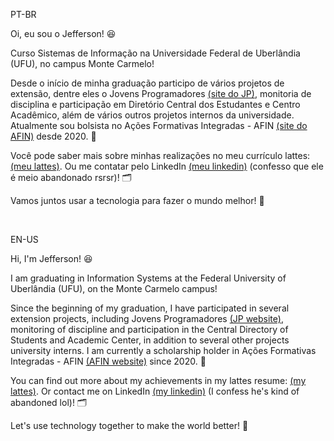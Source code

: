 PT-BR

Oi, eu sou o Jefferson! 😆

Curso Sistemas de Informação na Universidade Federal de Uberlândia (UFU), no campus Monte Carmelo!

Desde o início de minha graduação participo de vários projetos de extensão, dentre eles o Jovens Programadores [(site do JP)](http://www.jovensprogramadores.com/), monitoria de disciplina e participação em Diretório Central dos Estudantes e Centro Acadêmico, além de vários outros projetos internos da universidade. Atualmente sou bolsista no Ações Formativas Integradas - AFIN [(site do AFIN)](http://afinmc.github.io/) desde 2020. 💼

Você pode saber mais sobre minhas realizações no meu currículo lattes: [(meu lattes)](http://lattes.cnpq.br/1235452524648922). Ou me contatar pelo LinkedIn [(meu linkedin)](https://www.linkedin.com/in/jfscrd/) (confesso que ele é meio abandonado rsrsr)! 🗂️

Vamos juntos usar a tecnologia para fazer o mundo melhor! 🙌

 

EN-US

Hi, I'm Jefferson! 😆

I am graduating in Information Systems at the Federal University of Uberlândia (UFU), on the Monte Carmelo campus!

Since the beginning of my graduation, I have participated in several extension projects, including Jovens Programadores [(JP website)](http://www.jovensprogramadores.com/), monitoring of discipline and participation in the Central Directory of Students and Academic Center, in addition to several other projects university interns. I am currently a scholarship holder in Ações Formativas Integradas - AFIN [(AFIN website)](http://afinmc.github.io) since 2020. 💼

You can find out more about my achievements in my lattes resume: [(my lattes)](http://lattes.cnpq.br/1235452524648922). Or contact me on LinkedIn [(my linkedin)](https://www.linkedin.com/in/jfscrd) (I confess he's kind of abandoned lol)! 🗂️

Let's use technology together to make the world better! 🙌
